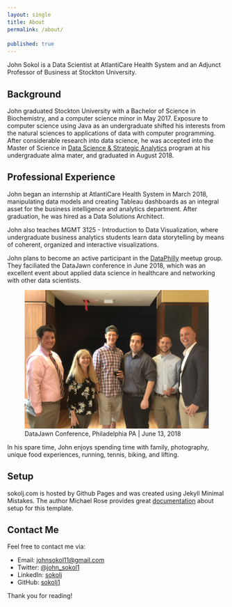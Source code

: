 ```yaml
---
layout: single
title: About
permalink: /about/

published: true
---
```


John Sokol is a Data Scientist at AtlantiCare Health System and an Adjunct Professor of Business at Stockton University.

## Background
John graduated Stockton University with a Bachelor of Science in Biochemistry, and a computer science minor in May 2017. Exposure to computer science using Java as an undergraduate shifted his interests from the natural sciences to applications of data with computer programming. After considerable research into data science, he was accepted into the Master of Science in [Data Science & Strategic Analytics](http://stockton.edu/datascience) program at his undergraduate alma mater, and graduated in August 2018.

## Professional Experience
John began an internship at AtlantiCare Health System in March 2018, manipulating data models and creating Tableau dashboards as an integral asset for the business intelligence and analytics department. After graduation, he was hired as a Data Solutions Architect.

John also teaches MGMT 3125 - Introduction to Data Visualization, where undergraduate business analytics students learn data storytelling by means of coherent, organized and interactive visualizations.

John plans to become an active participant in the [DataPhilly](https://www.meetup.com/DataPhilly/) meetup group. They faciliated the DataJawn conference in June 2018, which was an excellent event about applied data science in healthcare and networking with other data scientists.

<figure>
  <img src="/assets/about/data_jawn.jpg" caption = "DataJawn, Philadelphia | June 13, 2018" class = "center">
  <figcaption> DataJawn Conference, Philadelphia PA | June 13, 2018
  </figcaption>
</figure>

In his spare time, John enjoys spending time with family, photography, unique food experiences, running, tennis, biking, and lifting. 

## Setup
sokolj.com is hosted by Github Pages and was created using Jekyll Minimal Mistakes. The author Michael Rose provides great [documentation](https://mmistakes.github.io/minimal-mistakes/) about setup for this template. 


## Contact Me
Feel free to contact me via: 
* Email: <a href="mailto:{{johnsokol11@gmail.com}}">johnsokol11@gmail.com</a>
* Twitter: <a href="https://twitter.com/John_Sokol1">@john_sokol1</a>
* LinkedIn: <a href="https://www.linkedin.com/in/sokolj/">sokolj</a>
* GitHub: <a href="https://github.com/sokolj1">sokolj1</a>

Thank you for reading!
